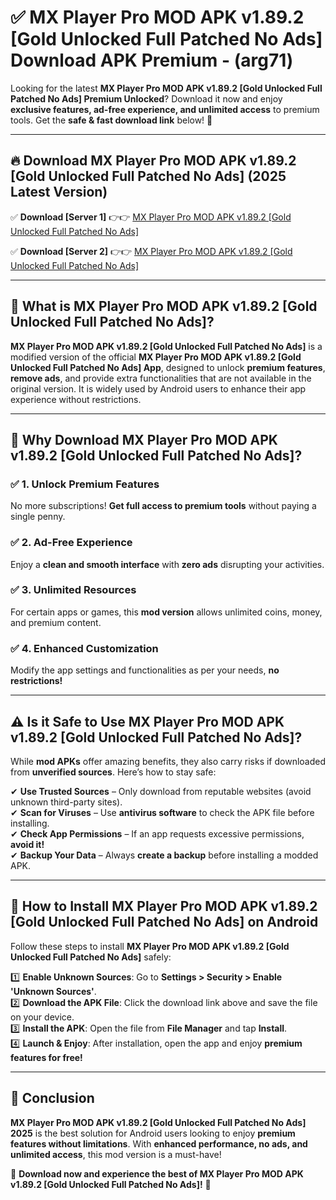 
# ✅ MX Player Pro MOD APK v1.89.2 [Gold Unlocked Full Patched No Ads] Download APK Premium -  (arg71) 

Looking for the latest **MX Player Pro MOD APK v1.89.2 [Gold Unlocked Full Patched No Ads] Premium Unlocked**? Download it now and enjoy **exclusive features, ad-free experience, and unlimited access** to premium tools. Get the **safe & fast download link** below! 🚀

---

## 🔥 Download MX Player Pro MOD APK v1.89.2 [Gold Unlocked Full Patched No Ads] (2025 Latest Version)

✅ **Download [Server 1]** 👉👉 [MX Player Pro MOD APK v1.89.2 [Gold Unlocked Full Patched No Ads] ](https://apkcomod.com?title=MX_Player_Pro_MOD_APK_v1.89.2_[Gold_Unlocked_Full_Patched_No_Ads])  

✅ **Download [Server 2]** 👉👉 [MX Player Pro MOD APK v1.89.2 [Gold Unlocked Full Patched No Ads] ](https://apkcomod.com?title=MX_Player_Pro_MOD_APK_v1.89.2_[Gold_Unlocked_Full_Patched_No_Ads])  


---

## 📌 What is MX Player Pro MOD APK v1.89.2 [Gold Unlocked Full Patched No Ads]?

**MX Player Pro MOD APK v1.89.2 [Gold Unlocked Full Patched No Ads]** is a modified version of the official **MX Player Pro MOD APK v1.89.2 [Gold Unlocked Full Patched No Ads] App**, designed to unlock **premium features**, **remove ads**, and provide extra functionalities that are not available in the original version. It is widely used by Android users to enhance their app experience without restrictions.

---

## 🌟 Why Download MX Player Pro MOD APK v1.89.2 [Gold Unlocked Full Patched No Ads]?

### ✅ 1. Unlock Premium Features
No more subscriptions! **Get full access to premium tools** without paying a single penny.

### ✅ 2. Ad-Free Experience
Enjoy a **clean and smooth interface** with **zero ads** disrupting your activities.

### ✅ 3. Unlimited Resources
For certain apps or games, this **mod version** allows unlimited coins, money, and premium content.

### ✅ 4. Enhanced Customization
Modify the app settings and functionalities as per your needs, **no restrictions!**

---

## ⚠️ Is it Safe to Use MX Player Pro MOD APK v1.89.2 [Gold Unlocked Full Patched No Ads]?

While **mod APKs** offer amazing benefits, they also carry risks if downloaded from **unverified sources**. Here’s how to stay safe:

✔ **Use Trusted Sources** – Only download from reputable websites (avoid unknown third-party sites).  
✔ **Scan for Viruses** – Use **antivirus software** to check the APK file before installing.  
✔ **Check App Permissions** – If an app requests excessive permissions, **avoid it!**  
✔ **Backup Your Data** – Always **create a backup** before installing a modded APK.

---

## 📲 How to Install MX Player Pro MOD APK v1.89.2 [Gold Unlocked Full Patched No Ads] on Android

Follow these steps to install **MX Player Pro MOD APK v1.89.2 [Gold Unlocked Full Patched No Ads]** safely:

1️⃣ **Enable Unknown Sources**: Go to **Settings > Security > Enable 'Unknown Sources'**.  
2️⃣ **Download the APK File**: Click the download link above and save the file on your device.  
3️⃣ **Install the APK**: Open the file from **File Manager** and tap **Install**.  
4️⃣ **Launch & Enjoy**: After installation, open the app and enjoy **premium features for free!**

---

## 🚀 Conclusion

**MX Player Pro MOD APK v1.89.2 [Gold Unlocked Full Patched No Ads] 2025** is the best solution for Android users looking to enjoy **premium features without limitations**. With **enhanced performance, no ads, and unlimited access**, this mod version is a must-have!

🔻 **Download now and experience the best of MX Player Pro MOD APK v1.89.2 [Gold Unlocked Full Patched No Ads]!** 🔻

